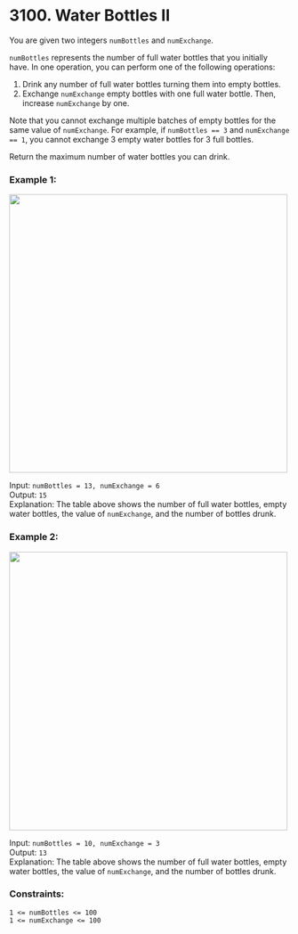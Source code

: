 # 3100. Water Bottles II  

You are given two integers ```numBottles``` and ```numExchange```.   
   
```numBottles``` represents the number of full water bottles that you initially have. In one operation, you can perform one of the following operations:   
   
1. Drink any number of full water bottles turning them into empty bottles.   
2. Exchange ```numExchange``` empty bottles with one full water bottle. Then, increase ```numExchange``` by one.   
   
Note that you cannot exchange multiple batches of empty bottles for the same value of ```numExchange```. For example, if ```numBottles == 3``` and ```numExchange == 1```, you cannot exchange 3 empty water bottles for 3 full bottles.   
   
Return the maximum number of water bottles you can drink.   
   
    
   
### **Example 1:**   
   
<img src="https://assets.leetcode.com/uploads/2024/01/28/exampleone1.png" width="500" />   
   
Input: ```numBottles = 13, numExchange = 6```   
Output: ```15```   
Explanation: The table above shows the number of full water bottles, empty water bottles, the value of ```numExchange```, and the number of bottles drunk.   
   
### **Example 2:**   
   
<img src="https://assets.leetcode.com/uploads/2024/01/28/example231.png" width="500" />   
   
Input: ```numBottles = 10, numExchange = 3```   
Output: ```13```   
Explanation: The table above shows the number of full water bottles, empty water bottles, the value of ```numExchange```, and the number of bottles drunk.   
    
   
### **Constraints:**   
   
```1 <= numBottles <= 100 ```   
```1 <= numExchange <= 100```   
